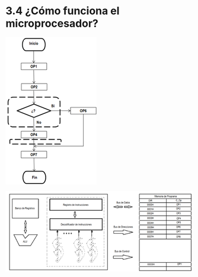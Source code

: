 # 3.4 ¿Cómo funciona el microprocesador?

![](../.gitbook/assets/image%20%2838%29.png)

![](../.gitbook/assets/image%20%2825%29.png)

